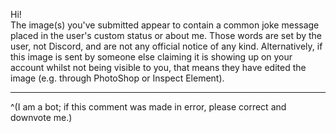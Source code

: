 Hi!  
The image(s) you've submitted appear to contain a common joke message placed in the user's custom status or about me. Those words are set by the user, not Discord, and are not any official notice of any kind. Alternatively, if this image is sent by someone else claiming it is showing up on your account whilst not being visible to you, that means they have edited the image (e.g. through PhotoShop or Inspect Element).

- - -

^(I am a bot; if this comment was made in error, please correct and downvote me.)